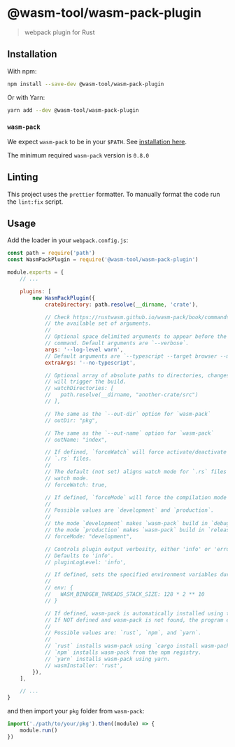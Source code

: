 # @wasm-tool/wasm-pack-plugin

> webpack plugin for Rust

## Installation

With npm:

```sh
npm install --save-dev @wasm-tool/wasm-pack-plugin
```

Or with Yarn:

```sh
yarn add --dev @wasm-tool/wasm-pack-plugin
```

### `wasm-pack`

We expect `wasm-pack` to be in your `$PATH`. See [installation here](https://rustwasm.github.io/wasm-pack/installer).

The minimum required `wasm-pack` version is `0.8.0`

## Linting

This project uses the `prettier` formatter. To manually format the code run the `lint:fix` script.

## Usage

Add the loader in your `webpack.config.js`:

```js
const path = require('path')
const WasmPackPlugin = require('@wasm-tool/wasm-pack-plugin')

module.exports = {
    // ...

    plugins: [
        new WasmPackPlugin({
            crateDirectory: path.resolve(__dirname, 'crate'),

            // Check https://rustwasm.github.io/wasm-pack/book/commands/build.html for
            // the available set of arguments.
            //
            // Optional space delimited arguments to appear before the wasm-pack
            // command. Default arguments are `--verbose`.
            args: '--log-level warn',
            // Default arguments are `--typescript --target browser --mode normal`.
            extraArgs: '--no-typescript',

            // Optional array of absolute paths to directories, changes to which
            // will trigger the build.
            // watchDirectories: [
            //   path.resolve(__dirname, "another-crate/src")
            // ],

            // The same as the `--out-dir` option for `wasm-pack`
            // outDir: "pkg",

            // The same as the `--out-name` option for `wasm-pack`
            // outName: "index",

            // If defined, `forceWatch` will force activate/deactivate watch mode for
            // `.rs` files.
            //
            // The default (not set) aligns watch mode for `.rs` files to Webpack's
            // watch mode.
            // forceWatch: true,

            // If defined, `forceMode` will force the compilation mode for `wasm-pack`
            //
            // Possible values are `development` and `production`.
            //
            // the mode `development` makes `wasm-pack` build in `debug` mode.
            // the mode `production` makes `wasm-pack` build in `release` mode.
            // forceMode: "development",

            // Controls plugin output verbosity, either 'info' or 'error'.
            // Defaults to 'info'.
            // pluginLogLevel: 'info',

            // If defined, sets the specified environment variables during compilation.
            //
            // env: {
            //   WASM_BINDGEN_THREADS_STACK_SIZE: 128 * 2 ** 10
            // }

            // If defined, wasm-pack is automatically installed using the specified installation method.
            // If NOT defined and wasm-pack is not found, the program exits with an error.
            //
            // Possible values are: `rust`, `npm`, and `yarn`.
            //
            // `rust` installs wasm-pack using `cargo install wasm-pack`.
            // `npm` installs wasm-pack from the npm registry.
            // `yarn` installs wasm-pack using yarn.
            // wasmInstaller: 'rust',
        }),
    ],

    // ...
}
```

and then import your `pkg` folder from `wasm-pack`:

```js
import('./path/to/your/pkg').then((module) => {
    module.run()
})
```
